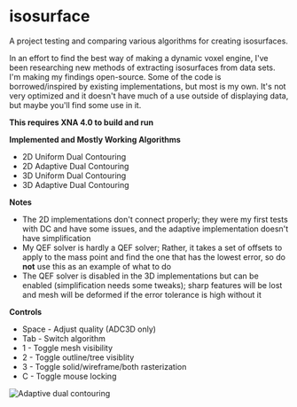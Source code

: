 # isosurface
A project testing and comparing various algorithms for creating isosurfaces. 

In an effort to find the best way of making a dynamic voxel engine, I've been researching new methods of extracting isosurfaces from data sets. I'm making my findings open-source. Some of the code is borrowed/inspired by existing implementations, but most is my own. It's not very optimized and it doesn't have much of a use outside of displaying data, but maybe you'll find some use in it.

**This requires XNA 4.0 to build and run**

**Implemented and Mostly Working Algorithms**
* 2D Uniform Dual Contouring
* 2D Adaptive Dual Contouring
* 3D Uniform Dual Contouring
* 3D Adaptive Dual Contouring

**Notes**
* The 2D implementations don't connect properly; they were my first tests with DC and have some issues, and the adaptive implementation doesn't have simplification
* My QEF solver is hardly a QEF solver; Rather, it takes a set of offsets to apply to the mass point and find the one that has the lowest error, so do **not** use this as an example of what to do
* The QEF solver is disabled in the 3D implementations but can be enabled (simplification needs some tweaks); sharp features will be lost and mesh will be deformed if the error tolerance is high without it


**Controls**
* Space - Adjust quality (ADC3D only)
* Tab - Switch algorithm
* 1 - Toggle mesh visibility
* 2 - Toggle outline/tree visiblity
* 3 - Toggle solid/wireframe/both rasterization
* C - Toggle mouse locking

![Adaptive dual contouring](http://i.imgur.com/7LLNFut.png)
